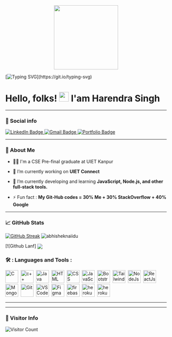 <div id="header" align="center">
  <img src=https://media.giphy.com/media/du3J3cXyzhj75IOgvA/giphy.gif width="200"/>
</div>

[![Typing SVG](https://readme-typing-svg.herokuapp.com?duration=10000&center=true&vCenter=true&width=800&height=30&lines=Welcome+to+my+Github+page.)](https://git.io/typing-svg)
# Hello, folks! <img src="https://raw.githubusercontent.com/MartinHeinz/MartinHeinz/master/wave.gif" width="30px" align = "justify" > I'am Harendra Singh

---

### 🔗 Social info
<div id="badges">
    <a href="https://www.linkedin.com/in/12-harendra-singh//">
    <img src="https://img.shields.io/badge/LinkedIn-blue?style=for-the-badge&logo=linkedin&logoColor=white" alt="LinkedIn Badge"/>
    </a>
    <a href="https://mail.google.com/mail/u/0/?fs=1&tf=cm&to=harendrasingh2406@gmail.com">
    <img src="https://img.shields.io/badge/Gmail-D14836?style=for-the-badge&logo=gmail&logoColor=white" alt="Gmail Badge"/>
    </a>
    <a href="http://harendrasingh.tech/">
    <img src="https://img.shields.io/badge/Portfolio-dda703?style=for-the-badge&logo=About.me&logoColor=white" alt="Portfolio Badge"/>
    </a>
</div>

---
### 👦 About Me
- 👨‍💻 I'm a CSE Pre-final graduate at UIET Kanpur

- 🔭 I’m currently working on **UIET Connect**

- 🌱 I’m currently developing and learning **JavaScript, Node.js, and other full-stack tools.**

- ⚡ Fun fact : **My Git-Hub codes = 30% Me + 30% StackOverflow + 40% Google**

--- 

### &#x1f4c8; GitHub Stats
[![GitHub Streak](http://github-readme-streak-stats.herokuapp.com?user=hasheditz&theme=highcontrast&background=000000)](https://git.io/streak-stats)
<img src="https://github-readme-stats.vercel.app/api?username=hasheditz&show_icons=true&theme=gotham" alt="abhisheknaiidu"  />

[![Github Lanf]
<a href="https://github.com/hasheditz">
  <img align="center" src="https://github-readme-stats.vercel.app/api/top-langs/?username=hasheditz&hide=java,html,tex&title_color=ffffff&text_color=c9cacc&icon_color=2bbc8a&bg_color=000000&langs_count=3" />
</a>

<!-- ### ⚙️ My Projects :
- Github User Info
### Projects

- **Project 1:** UIET
- **Project 2:** Description of Project 2
- **Project 3:** Description of Project 3
---
 -->
### 🛠️ : Languages and Tools :

<div>
  <img src="https://cdn.jsdelivr.net/gh/devicons/devicon/icons/c/c-original.svg" alt="C" width="40" height="40"/>&nbsp;
  <img src="https://cdn.jsdelivr.net/gh/devicons/devicon/icons/cplusplus/cplusplus-original.svg" alt="c++" width="40" height="40"/>&nbsp;
  <img src="https://cdn.jsdelivr.net/gh/devicons/devicon/icons/java/java-original-wordmark.svg" alt="Java" width="40" height="40"/>&nbsp;
   <img src="https://cdn.jsdelivr.net/gh/devicons/devicon/icons/html5/html5-original.svg" alt="HTML" width="40" height="40"/>&nbsp;
  <img src="https://cdn.jsdelivr.net/gh/devicons/devicon/icons/css3/css3-original.svg" alt="CSS" width="40" height="40"/>&nbsp;
  <img src="https://cdn.jsdelivr.net/gh/devicons/devicon/icons/javascript/javascript-original.svg" alt="JavaScript" width="40" height="40"/>&nbsp;
  <img src="https://getbootstrap.com/docs/5.0/assets/brand/bootstrap-logo.svg" title="JavaScript" alt="Bootstrap" width="40" height="40"/>&nbsp;
  <img src="https://cdn.jsdelivr.net/gh/devicons/devicon/icons/tailwindcss/tailwindcss-plain.svg" alt="TailwindCSS" width="40" height="40"/>&nbsp;
  <img src="https://cdn.jsdelivr.net/gh/devicons/devicon/icons/nodejs/nodejs-plain-wordmark.svg" alt="NodeJs" width="40" height="40"/>&nbsp;
  <img src="https://cdn.jsdelivr.net/gh/devicons/devicon/icons/react/react-original.svg" alt="ReactJs" width="40" height="40"/>&nbsp;
  <img src="https://cdn.jsdelivr.net/gh/devicons/devicon/icons/mongodb/mongodb-plain-wordmark.svg" alt="MongoDB" width="40" height="40"/>&nbsp;
  <img src="https://cdn.jsdelivr.net/gh/devicons/devicon/icons/git/git-original.svg" alt="Git" width="40" height="40"/>&nbsp;
  <img src="https://cdn.jsdelivr.net/gh/devicons/devicon/icons/vscode/vscode-original.svg" alt="VS Code" width="40" height="40"/>&nbsp;
  <img src="https://cdn.jsdelivr.net/gh/devicons/devicon/icons/figma/figma-original.svg" alt="Figma" width="40" height="40"/>&nbsp;
  <img src="https://cdn.jsdelivr.net/gh/devicons/devicon/icons/firebase/firebase-plain.svg" alt="firebase" width="40" height="40"/>&nbsp;
  <img src="https://cdn.jsdelivr.net/gh/devicons/devicon/icons/heroku/heroku-original.svg" alt="heroku" width="40" height="40"/>&nbsp;
  <img src="https://svgshare.com/i/5xY.svg" alt="heroku" width="40" height="40"/>&nbsp;
</div>

---




---

### 👀 Visitor Info

<!-- ![visitors](https://visitor-badge.glitch.me/badge?page_id=hasheditz) -->
![Visitor Count](https://profile-counter.glitch.me/{hasheditz}/count.svg)


